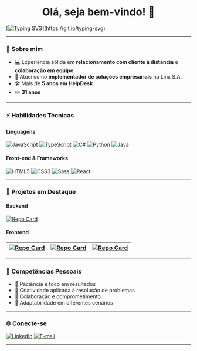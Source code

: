 <h1 align="center">Olá, seja bem-vindo! 👋</h1>

[![Typing SVG](https://readme-typing-svg.herokuapp.com?font=Fira+Code&size=16&pause=1000&color=FF940D&width=500&lines=Prazer%2C+sou+Julio+Cesar+Bueno.;Conhecido+também+como+Hasbuen.;Apaixonado+por+tecnologia+e+inovação.;Sempre+aberto+a+novos+desafios+e+colaborações!)](https://git.io/typing-svg)

---

### :pushpin: Sobre mim
- 💻 Experiência sólida em **relacionamento com cliente à distância** e **colaboração em equipe**  
- 🚀 Atuei como **implementador de soluções empresariais** na Linx S.A.  
- 🛠️ Mais de **5 anos em HelpDesk**  
- ✏️ **31 anos**  

---

### ⚡ Habilidades Técnicas

#### Linguagens
![JavaScript](https://img.shields.io/badge/JavaScript-000?style=for-the-badge&logo=javascript)
![TypeScript](https://img.shields.io/badge/TypeScript-000?style=for-the-badge&logo=typescript) 
![C#](https://img.shields.io/badge/C%23-000?style=for-the-badge&logo=c-sharp&logoColor=823085)
![Python](https://img.shields.io/badge/Python-000?style=for-the-badge&logo=python)
![Java](https://img.shields.io/badge/Java-000?style=for-the-badge&logo=java)

#### Front-end & Frameworks
![HTML5](https://img.shields.io/badge/HTML5-000?style=for-the-badge&logo=html5) 
![CSS3](https://img.shields.io/badge/CSS3-000?style=for-the-badge&logo=css3&logoColor=264CE4) 
![Sass](https://img.shields.io/badge/Sass-000?style=for-the-badge&logo=sass)
![React](https://img.shields.io/badge/React-000?style=for-the-badge&logo=react)

---

### 📌 Projetos em Destaque

#### Backend
[![Repo Card](https://github-readme-stats.vercel.app/api/pin/?username=hasbuen&repo=ss-server&bg_color=000&border_color=FF940D&show_icons=true&icon_color=30A3DC&title_color=E94D5F&text_color=FFF)](https://github.com/hasbuen/ss-server)

#### Frontend
| [![Repo Card](https://github-readme-stats.vercel.app/api/pin/?username=hasbuen&repo=weather-find&bg_color=000&border_color=FF940D&show_icons=true&icon_color=30A3DC&title_color=E94D5F&text_color=FFF)](https://github.com/hasbuen/weather-find) | [![Repo Card](https://github-readme-stats.vercel.app/api/pin/?username=hasbuen&repo=coins-conv&bg_color=000&border_color=FF940D&show_icons=true&icon_color=30A3DC&title_color=E94D5F&text_color=FFF)](https://github.com/hasbuen/coins-conv) | [![Repo Card](https://github-readme-stats.vercel.app/api/pin/?username=hasbuen&repo=cep-search&bg_color=000&border_color=FF940D&show_icons=true&icon_color=30A3DC&title_color=E94D5F&text_color=FFF)](https://github.com/hasbuen/cep-search) |
|---|---|---|

---

### 🎯 Competências Pessoais
- 🧘 Paciência e foco em resultados  
- 🎨 Criatividade aplicada à resolução de problemas  
- 🤝 Colaboração e comprometimento  
- 🔄 Adaptabilidade em diferentes cenários  

---

### 🌐 Conecte-se
[![LinkedIn](https://img.shields.io/badge/LinkedIn-000?style=for-the-badge&logo=linkedin&logoColor=0E76A8)](https://www.linkedin.com/in/julio-cesar-ov%C3%ADdio-bueno-78486b1a4)
[![E-mail](https://img.shields.io/badge/-Email-000?style=for-the-badge&logo=microsoft-outlook&logoColor=007BFF)](mailto:juliocesar.ovodiobueno@outlook.com)

---
